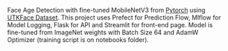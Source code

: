 Face Age Detection with fine-tuned MobileNetV3 from [Pytorch](https://pytorch.org/vision/stable/models/generated/torchvision.models.mobilenet_v3_large.html#torchvision.models.mobilenet_v3_large) using [UTKFace Dataset](https://susanqq.github.io/UTKFace/). This project uses Prefect for Prediction Flow, Mlflow for Model Logging, Flask for API and Streamlit for front-end page. Model is fine-tuned from ImageNet weights with Batch Size 64 and AdamW Optimizer (training script is on notebooks folder).